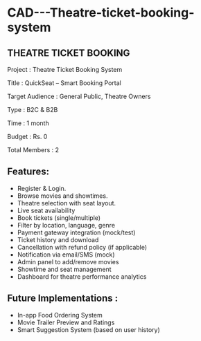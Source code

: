 # CAD---Theatre-ticket-booking-system

THEATRE TICKET BOOKING
----------------------

Project         :	Theatre Ticket Booking System

Title           : QuickSeat – Smart Booking Portal

Target Audience :	General Public, Theatre Owners

Type            :	B2C & B2B

Time            :	1 month

Budget          :	Rs. 0
 
Total Members   :	2

Features:
---------

* Register & Login.
* Browse movies and showtimes.
* Theatre selection with seat layout.
* Live seat availability
* Book tickets (single/multiple)
* Filter by location, language, genre
* Payment gateway integration (mock/test)
* Ticket history and download
* Cancellation with refund policy (if applicable)
* Notification via email/SMS (mock)
* Admin panel to add/remove movies
* Showtime and seat management 
* Dashboard for theatre performance analytics

Future Implementations :
------------------------

* In-app Food Ordering System
* Movie Trailer Preview and Ratings
* Smart Suggestion System (based on user history)
